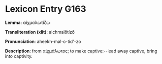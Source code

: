 # Lexicon Entry G163

**Lemma**: αἰχμαλωτίζω

**Transliteration (xlit)**: aichmalōtízō

**Pronunciation**: aheekh-mal-o-tid'-zo

**Description**:
from αἰχμάλωτος; to make captive:--lead away captive, bring into captivity.
